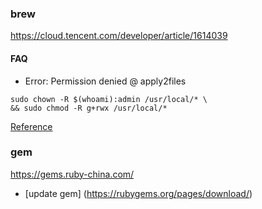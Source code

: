 ### brew
https://cloud.tencent.com/developer/article/1614039

#### FAQ
- Error: Permission denied @ apply2files
```
sudo chown -R $(whoami):admin /usr/local/* \
&& sudo chmod -R g+rwx /usr/local/*
```

[Reference](https://stackoverflow.com/questions/61899041/permission-denied-apply2files-usr-local-lib-node-modules-expo-cli-node-modu)


### gem
https://gems.ruby-china.com/

- [update gem] (https://rubygems.org/pages/download/)
